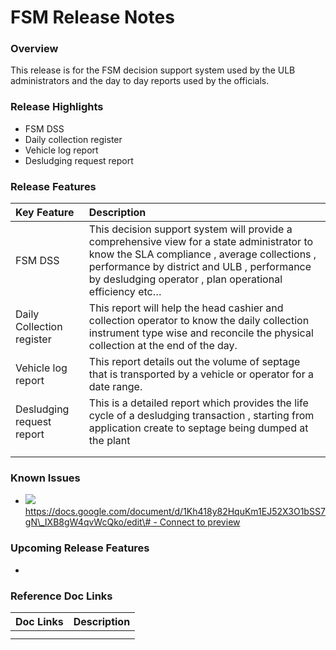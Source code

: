 # FSM Release Notes

### Overview <a id="Overview"></a>

This release is for the FSM decision support system used by the ULB administrators and the day to day reports used by the officials.

### Release Highlights <a id="Release-Highlights"></a>

* FSM DSS
* Daily collection register
* Vehicle log report
* Desludging request report

### Release Features <a id="Release-Features"></a>

| **Key Feature** | **Description** |
| :--- | :--- |
| FSM DSS | This decision support system will provide a comprehensive view for a state administrator to know the SLA compliance , average collections , performance by district and ULB , performance by desludging operator , plan operational efficiency etc… |
| Daily Collection register | This report will help the head cashier and collection operator to know the daily collection instrument type wise and reconcile the physical collection at the end of the day. |
| Vehicle log report | This report details out the volume of septage that is transported by a vehicle or operator for a date range. |
| Desludging request report | This is a detailed report which provides the life cycle of a desludging transaction , starting from application create to septage being dumped at the plant |
|  |  |
|  |  |

### Known Issues <a id="Known-Issues"></a>

* [![](https://developers.google.com/drive/images/drive_icon.png)https://docs.google.com/document/d/1Kh418y82HquKm1EJ52X3O1bSS7gN\_IXB8gW4qvWcQko/edit\# - Connect to preview](https://docs.google.com/document/d/1Kh418y82HquKm1EJ52X3O1bSS7gN_IXB8gW4qvWcQko/edit#)

### Upcoming Release Features <a id="Upcoming-Release-Features"></a>

* 
### Reference Doc Links <a id="Reference-Doc-Links"></a>

| **Doc Links** | **Description** |
| :--- | :--- |
|  |  |
|  |  |

